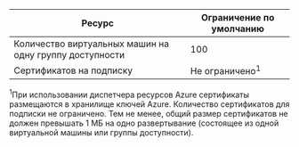 Ресурс|Ограничение по умолчанию
---|---
Количество виртуальных машин на одну группу доступности | 100 
Сертификатов на подписку|Не ограничено<sup>1</sup>

<sup>1</sup>При использовании диспетчера ресурсов Azure сертификаты размещаются в хранилище ключей Azure. Количество сертификатов для подписки не ограничено. Тем не менее, общий размер сертификатов не должен превышать 1 МБ на одно развертывание (состоящее из одной виртуальной машины или группы доступности).

<!---HONumber=August15_HO6-->